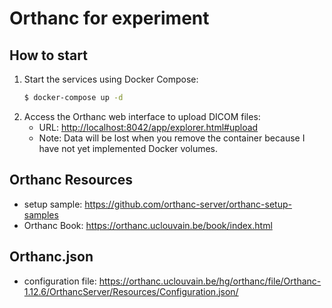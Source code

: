 # Orthanc for experiment

## How to start
1. Start the services using Docker Compose:
    ```sh
    $ docker-compose up -d
    ```
2. Access the Orthanc web interface to upload DICOM files:
    - URL: [http://localhost:8042/app/explorer.html#upload](http://localhost:8042/app/explorer.html#upload)
    - Note: Data will be lost when you remove the container because I have not yet implemented Docker volumes.


## Orthanc Resources
* setup sample: https://github.com/orthanc-server/orthanc-setup-samples
* Orthanc Book: https://orthanc.uclouvain.be/book/index.html

## Orthanc.json
* configuration file: https://orthanc.uclouvain.be/hg/orthanc/file/Orthanc-1.12.6/OrthancServer/Resources/Configuration.json/
